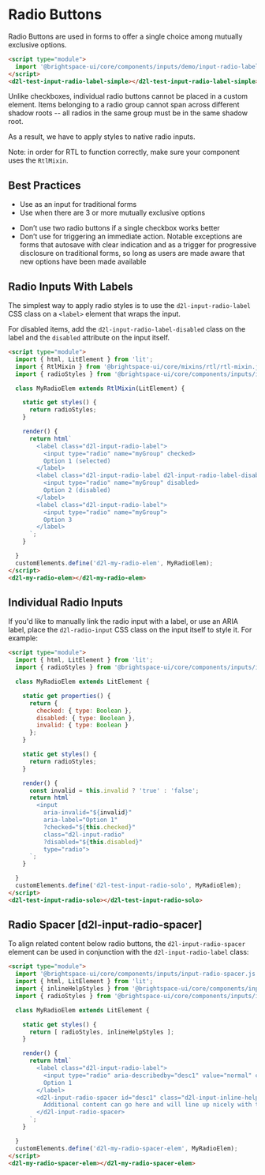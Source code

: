# Radio Buttons

Radio Buttons are used in forms to offer a single choice among mutually exclusive options.

<!-- docs: demo display:block -->
```html
<script type="module">
  import '@brightspace-ui/core/components/inputs/demo/input-radio-label-simple-test.js';
</script>
<d2l-test-input-radio-label-simple></d2l-test-input-radio-label-simple>
```

Unlike checkboxes, individual radio buttons cannot be placed in a custom element. Items belonging to a radio group cannot span across different shadow roots -- all radios in the same group must be in the same shadow root.

As a result, we have to apply styles to native radio inputs.

Note: in order for RTL to function correctly, make sure your component uses the `RtlMixin`.

## Best Practices
<!-- docs: start best practices -->
<!-- docs: start dos -->
* Use as an input for traditional forms
* Use when there are 3 or more mutually exclusive options
<!-- docs: end dos -->

<!-- docs: start donts -->
* Don’t use two radio buttons if a single checkbox works better
* Don’t use for triggering an immediate action. Notable exceptions are forms that autosave with clear indication and as a trigger for progressive disclosure on traditional forms, so long as users are made aware that new options have been made available
<!-- docs: end donts -->
<!-- docs: end best practices -->

## Radio Inputs With Labels

The simplest way to apply radio styles is to use the `d2l-input-radio-label` CSS class on a `<label>` element that wraps the input.

For disabled items, add the `d2l-input-radio-label-disabled` class on the label and the `disabled` attribute on the input itself.

<!-- docs: demo code display:block -->
```html
<script type="module">
  import { html, LitElement } from 'lit';
  import { RtlMixin } from '@brightspace-ui/core/mixins/rtl/rtl-mixin.js';
  import { radioStyles } from '@brightspace-ui/core/components/inputs/input-radio-styles.js';

  class MyRadioElem extends RtlMixin(LitElement) {

    static get styles() {
      return radioStyles;
    }

    render() {
      return html`
        <label class="d2l-input-radio-label">
          <input type="radio" name="myGroup" checked>
          Option 1 (selected)
        </label>
        <label class="d2l-input-radio-label d2l-input-radio-label-disabled">
          <input type="radio" name="myGroup" disabled>
          Option 2 (disabled)
        </label>
        <label class="d2l-input-radio-label">
          <input type="radio" name="myGroup">
          Option 3
        </label>
      `;
    }

  }
  customElements.define('d2l-my-radio-elem', MyRadioElem);
</script>
<d2l-my-radio-elem></d2l-my-radio-elem>
```

## Individual Radio Inputs

If you'd like to manually link the radio input with a label, or use an ARIA label, place the `d2l-radio-input` CSS class on the input itself to style it. For example:

<!-- docs: demo code properties name:d2l-test-input-radio-solo display:block -->
```html
<script type="module">
  import { html, LitElement } from 'lit';
  import { radioStyles } from '@brightspace-ui/core/components/inputs/input-radio-styles.js';

  class MyRadioElem extends LitElement {

    static get properties() {
      return {
        checked: { type: Boolean },
        disabled: { type: Boolean },
        invalid: { type: Boolean }
      };
    }

    static get styles() {
      return radioStyles;
    }

    render() {
      const invalid = this.invalid ? 'true' : 'false';
      return html`
        <input
          aria-invalid="${invalid}"
          aria-label="Option 1"
          ?checked="${this.checked}"
          class="d2l-input-radio"
          ?disabled="${this.disabled}"
          type="radio">
      `;
    }

  }
  customElements.define('d2l-test-input-radio-solo', MyRadioElem);
</script>
<d2l-test-input-radio-solo></d2l-test-input-radio-solo>
```

## Radio Spacer [d2l-input-radio-spacer]

To align related content below radio buttons, the `d2l-input-radio-spacer` element can be used in conjunction with the `d2l-input-radio-label` class:

<!-- docs: demo code display:block -->
```html
<script type="module">
  import '@brightspace-ui/core/components/inputs/input-radio-spacer.js';
  import { html, LitElement } from 'lit';
  import { inlineHelpStyles } from '@brightspace-ui/core/components/inputs/input-inline-help.js';
  import { radioStyles } from '@brightspace-ui/core/components/inputs/input-radio-styles.js';

  class MyRadioElem extends LitElement {

    static get styles() {
      return [ radioStyles, inlineHelpStyles ];
    }

    render() {
      return html`
        <label class="d2l-input-radio-label">
          <input type="radio" aria-describedby="desc1" value="normal" checked>
          Option 1
        </label>
        <d2l-input-radio-spacer id="desc1" class="d2l-input-inline-help">
          Additional content can go here and will line up nicely with the edge of the radio.
        </d2l-input-radio-spacer>
      `;
    }

  }
  customElements.define('d2l-my-radio-spacer-elem', MyRadioElem);
</script>
<d2l-my-radio-spacer-elem></d2l-my-radio-spacer-elem>
```
